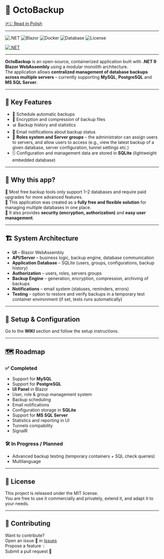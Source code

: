 # 💾 OctoBackup  

[🇵🇱 Read in Polish](README_PL.md)

---

![.NET](https://img.shields.io/badge/.NET-9-blueviolet)
![Blazor](https://img.shields.io/badge/Blazor-WebAssembly-purple?logo=blazor&logoColor=white)
![Docker](https://img.shields.io/badge/Docker-Ready-blue?logo=docker&logoColor=white)
![Database](https://img.shields.io/badge/Databases-MySQL%20%7C%20PostgreSQL%20%7C%20SqlServer-red)
![License](https://img.shields.io/badge/License-MIT-green)


[![.NET](https://github.com/Lewan24/DatabasesBackupServiceDotNet/actions/workflows/dotnet.yml/badge.svg)](https://github.com/Lewan24/DatabasesBackupServiceDotNet/actions/workflows/dotnet.yml)

---

**OctoBackup** is an open-source, containerized application built with **.NET 9 Blazor WebAssembly** using a modular monolith architecture.  
The application allows **centralized management of database backups across multiple servers** – currently supporting **MySQL**, **PostgreSQL** and **MS SQL Server**.  

---

## 🔑 Key Features  

- 📅 Schedule automatic backups  
- 🔐 Encryption and compression of backup files  
- 📊 Backup history and statistics  
- 📧 Email notifications about backup status  
- 👥 **Roles system and Server groups** – the administrator can assign users to servers, and allow users to access (e.g., view the latest backup of a given database, server configuration, tunnel settings etc.)  
- 🗄️ Configuration and management data are stored in **SQLite** (lightweight embedded database)  

---

## 🌟 Why this app?  

🔹 Most free backup tools only support 1–2 databases and require paid upgrades for more advanced features.  
🔹 This application was created as a **fully free and flexible solution** for managing multiple databases in one place.  
🔹 It also provides **security (encryption, authorization)** and **easy user management**.  

---

## 🏗️ System Architecture  

- **UI** – Blazor WebAssembly  
- **API/Server** – business logic, backup engine, database communication  
- **Application Database** – SQLite (users, groups, configurations, backup history)  
- **Authorization** – users, roles, servers groups 
- **Backup Engine** – generation, encryption, compression, archiving of backups  
- **Notifications** – email system (statuses, reminders, errors)  
- **Testing** – option to restore and verify backups in a temporary test container environment (if set, tests runs automatically)

---

## 🚀 Setup & Configuration  

Go to the **WIKI** section and follow the setup instructions.  

---

## 🗺️ Roadmap  

### ✅ Completed  
- Support for **MySQL**  
- Support for **PostgreSQL**  
- **UI Panel** in Blazor  
- User, role & group management system  
- Backup scheduling  
- Email notifications  
- Configuration storage in **SQLite**
- Support for **MS SQL Server**
- Statistics and reporting in UI
- Tunnels compability
- SignalR 

### 🛠️ In Progress / Planned  
- Advanced backup testing (temporary containers + SQL check queries)  
- Multilanguage

---

## 📜 License  
This project is released under the MIT license.<br>
You are free to use it commercially and privately, extend it, and adapt it to your needs.  

---

## 🤝 Contributing  
Want to contribute?<br>
Open an issue 🐛 in [Issues](../../issues)<br>
Propose a feature 💡<br>
Submit a pull request 🚀
